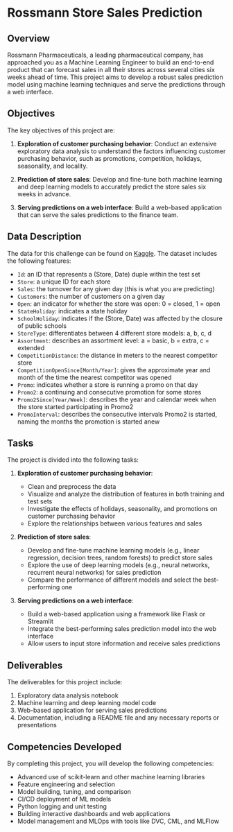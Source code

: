 # Rossmann Store Sales Prediction

## Overview
Rossmann Pharmaceuticals, a leading pharmaceutical company, has approached you as a Machine Learning Engineer to build an end-to-end product that can forecast sales in all their stores across several cities six weeks ahead of time. This project aims to develop a robust sales prediction model using machine learning techniques and serve the predictions through a web interface.

## Objectives
The key objectives of this project are:

1. **Exploration of customer purchasing behavior**: Conduct an extensive exploratory data analysis to understand the factors influencing customer purchasing behavior, such as promotions, competition, holidays, seasonality, and locality.

2. **Prediction of store sales**: Develop and fine-tune both machine learning and deep learning models to accurately predict the store sales six weeks in advance.

3. **Serving predictions on a web interface**: Build a web-based application that can serve the sales predictions to the finance team.

## Data Description
The data for this challenge can be found on [Kaggle](https://www.kaggle.com/competitions/rossmann-store-sales/data). The dataset includes the following features:

- `Id`: an ID that represents a (Store, Date) duple within the test set
- `Store`: a unique ID for each store
- `Sales`: the turnover for any given day (this is what you are predicting)
- `Customers`: the number of customers on a given day
- `Open`: an indicator for whether the store was open: 0 = closed, 1 = open
- `StateHoliday`: indicates a state holiday
- `SchoolHoliday`: indicates if the (Store, Date) was affected by the closure of public schools
- `StoreType`: differentiates between 4 different store models: a, b, c, d
- `Assortment`: describes an assortment level: a = basic, b = extra, c = extended
- `CompetitionDistance`: the distance in meters to the nearest competitor store
- `CompetitionOpenSince[Month/Year]`: gives the approximate year and month of the time the nearest competitor was opened
- `Promo`: indicates whether a store is running a promo on that day
- `Promo2`: a continuing and consecutive promotion for some stores
- `Promo2Since[Year/Week]`: describes the year and calendar week when the store started participating in Promo2
- `PromoInterval`: describes the consecutive intervals Promo2 is started, naming the months the promotion is started anew

## Tasks
The project is divided into the following tasks:

1. **Exploration of customer purchasing behavior**:
   - Clean and preprocess the data
   - Visualize and analyze the distribution of features in both training and test sets
   - Investigate the effects of holidays, seasonality, and promotions on customer purchasing behavior
   - Explore the relationships between various features and sales

2. **Prediction of store sales**:
   - Develop and fine-tune machine learning models (e.g., linear regression, decision trees, random forests) to predict store sales
   - Explore the use of deep learning models (e.g., neural networks, recurrent neural networks) for sales prediction
   - Compare the performance of different models and select the best-performing one

3. **Serving predictions on a web interface**:
   - Build a web-based application using a framework like Flask or Streamlit
   - Integrate the best-performing sales prediction model into the web interface
   - Allow users to input store information and receive sales predictions

## Deliverables
The deliverables for this project include:

1. Exploratory data analysis notebook
2. Machine learning and deep learning model code
3. Web-based application for serving sales predictions
4. Documentation, including a README file and any necessary reports or presentations

## Competencies Developed
By completing this project, you will develop the following competencies:

- Advanced use of scikit-learn and other machine learning libraries
- Feature engineering and selection
- Model building, tuning, and comparison
- CI/CD deployment of ML models
- Python logging and unit testing
- Building interactive dashboards and web applications
- Model management and MLOps with tools like DVC, CML, and MLFlow
